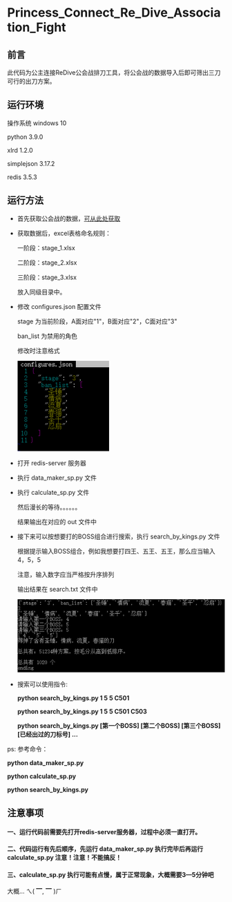 # Princess_Connect_Re_Dive_Association_Fight

## 前言

此代码为公主连接ReDive公会战排刀工具，将公会战的数据导入后即可筛出三刀可行的出刀方案。

## 运行环境

操作系统			windows 10

python				3.9.0

xlrd					1.2.0

simplejson		3.17.2

redis					3.5.3

## 运行方法

* 首先获取公会战的数据，[可从此处获取](https://docs.qq.com/sheet/DWkdtR2djbnFiUGRk?tab=ltc6xo&groupUin=21YR5EVZ7QKy8nD7P03Pyw%25253D%25253D&ADUIN=1035977573&ADSESSION=1623336994&ADTAG=CLIENT.QQ.5803_.0&ADPUBNO=27129)

* 获取数据后，excel表格命名规则：

  一阶段：stage_1.xlsx

  二阶段：stage_2.xlsx

  三阶段：stage_3.xlsx

  放入同级目录中。

* 修改 configures.json 配置文件

  stage 为当前阶段，A面对应"1"，B面对应"2"，C面对应"3"

  ban_list 为禁用的角色

  修改时注意格式

  ![](image/image_1.png)

* 打开 redis-server 服务器

* 执行 data_maker_sp.py 文件

* 执行 calculate_sp.py 文件

  然后漫长的等待。。。。。。

  结果输出在对应的 out 文件中

* 接下来可以按想要打的BOSS组合进行搜索，执行 search_by_kings.py 文件

  根据提示输入BOSS组合，例如我想要打四王、五王、五王，那么应当输入4，5，5

  注意，输入数字应当严格按升序排列

  输出结果在 search.txt 文件中

  ![](image/image_2.png)
  
* 搜索可以使用指令: 

  **python search_by_kings.py 1 5 5 C501** 

  **python search_by_kings.py 1 5 5 C501 C503** 

  **python search_by_kings.py [第一个BOSS] [第二个BOSS] [第三个BOSS] [已经出过的刀标号] ...**   

ps: 参考命令：

**python data_maker_sp.py** 

**python calculate_sp.py** 

**python search_by_kings.py** 

## 注意事项

#### 一、运行代码前需要先打开redis-server服务器，过程中必须一直打开。

#### 二、代码运行有先后顺序，先运行 data_maker_sp.py 执行完毕后再运行 calculate_sp.py 注意！注意！不能搞反！

#### 三、calculate_sp.py 执行可能有点慢，属于正常现象，大概需要3—5分钟吧

大概... ㄟ( ▔, ▔ )ㄏ

